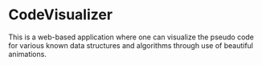 # CodeVisualizer
This is a web-based application where one can visualize the pseudo code for various known data structures and algorithms through use of beautiful animations.

